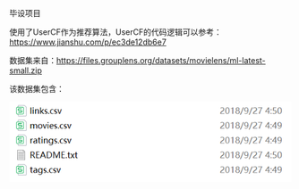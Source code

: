 毕设项目
  
使用了UserCF作为推荐算法，UserCF的代码逻辑可以参考：https://www.jianshu.com/p/ec3de12db6e7

数据集来自：https://files.grouplens.org/datasets/movielens/ml-latest-small.zip

该数据集包含：

![Image text](https://github.com/AsunaLSYLXY/MyMovieRecommendationSystem/blob/main/img/%E6%95%B0%E6%8D%AE%E9%9B%86%E8%AF%B4%E6%98%8E.png)
